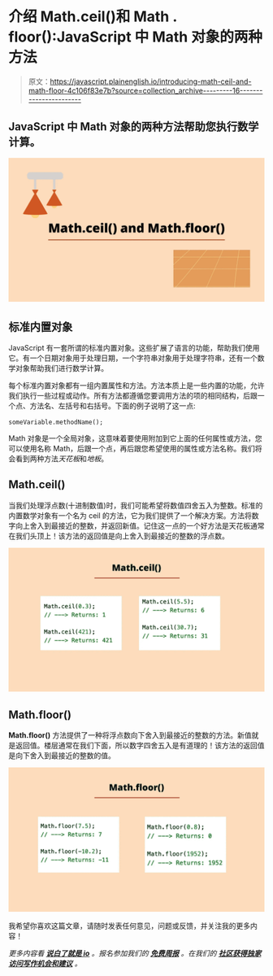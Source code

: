 # 介绍 Math.ceil()和 Math . floor():JavaScript 中 Math 对象的两种方法

> 原文：<https://javascript.plainenglish.io/introducing-math-ceil-and-math-floor-4c106f83e7b?source=collection_archive---------16----------------------->

## JavaScript 中 Math 对象的两种方法帮助您执行数学计算。

![](img/a4b244b387e9c10667c31b77c6dff08a.png)

## 标准内置对象

JavaScript 有一套所谓的标准内置对象。这些扩展了语言的功能，帮助我们使用它。有一个日期对象用于处理日期，一个字符串对象用于处理字符串，还有一个数学对象帮助我们进行数学计算。

每个标准内置对象都有一组内置属性和方法。方法本质上是一些内置的功能，允许我们执行一些过程或动作。所有方法都遵循您要调用方法的项的相同结构，后跟一个点、方法名、左括号和右括号。下面的例子说明了这一点:

```
someVariable.methodName();
```

Math 对象是一个全局对象，这意味着要使用附加到它上面的任何属性或方法，您可以使用名称 Math，后跟一个点，再后跟您希望使用的属性或方法名称。我们将会看到两种方法*天花板*和*地板*。

## Math.ceil()

当我们处理浮点数(十进制数值)时，我们可能希望将数值四舍五入为整数。标准的内置数学对象有一个名为 ceil 的方法，它为我们提供了一个解决方案。方法将数字向上舍入到最接近的整数，并返回新值。记住这一点的一个好方法是天花板通常在我们头顶上！该方法的返回值是向上舍入到最接近的整数的浮点数。

![](img/68802e6bed8d2f42b7c074b8d5cf9243.png)

## Math.floor()

**Math.floor()** 方法提供了一种将浮点数向下舍入到最接近的整数的方法。新值就是返回值。楼层通常在我们下面，所以数字四舍五入是有道理的！该方法的返回值是向下舍入到最接近的整数的值。

![](img/23bcea69763cfb2bf21c17c18995fe5e.png)

我希望你喜欢这篇文章，请随时发表任何意见，问题或反馈，并关注我的更多内容！

*更多内容看* [***说白了就是 io***](http://plainenglish.io/) *。报名参加我们的* [***免费周报***](http://newsletter.plainenglish.io/) *。在我们的* [***社区获得独家访问写作机会和建议***](https://discord.gg/GtDtUAvyhW) *。*